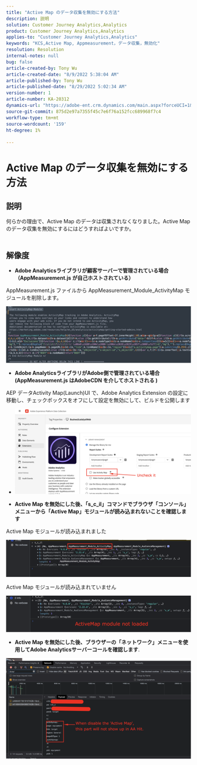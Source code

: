 ```yaml
---
title: "Active Map のデータ収集を無効にする方法"
description: 説明
solution: Customer Journey Analytics,Analytics
product: Customer Journey Analytics,Analytics
applies-to: "Customer Journey Analytics,Analytics"
keywords: "KCS,Active Map, Appmeasurement，データ収集，無効化"
resolution: Resolution
internal-notes: null
bug: false
article-created-by: Tony Wu
article-created-date: "8/9/2022 5:38:04 AM"
article-published-by: Tony Wu
article-published-date: "8/29/2022 5:02:34 AM"
version-number: 1
article-number: KA-20312
dynamics-url: "https://adobe-ent.crm.dynamics.com/main.aspx?forceUCI=1&pagetype=entityrecord&etn=knowledgearticle&id=6c2a8469-a517-ed11-b83e-002248086a73"
source-git-commit: 875d2e97a7355f45c7e6f76a152fcc689968f7c4
workflow-type: tm+mt
source-wordcount: '159'
ht-degree: 1%

---
```


# Active Map のデータ収集を無効にする方法

## 説明

何らかの理由で、Active Map のデータは収集されなくなりました。Active Map のデータ収集を無効にするにはどうすればよいですか。
<br> 

## 解像度


- <b>Adobe Analyticsライブラリが顧客サーバーで管理されている場合（AppMeasurement.js が自己ホストされている）</b>


AppMeasurement.js ファイルから AppMeasurement_Module_ActivityMap モジュールを削除します。

![](assets/afbc7944-b517-ed11-b83e-002248086a73.png)



- <b>Adobe AnalyticsライブラリがAdobe側で管理されている場合 (AppMeasurement.js はAdobeCDN を介してホストされる )</b>


AEP データActivity Map(Launch)UI で、Adobe Analytics Extension の設定に移動し、チェックボックスをオフにして設定を無効にして、ビルドを公開します

- ![](assets/7ccff702-a717-ed11-b83e-002248086a73.png)




























- <b>Active Map を無効にした後、「s_c_il」コマンドでブラウザ「コンソール」メニューから「Active Map」モジュールが読み込まれないことを確認します</b>


Active Map モジュールが読み込まれました

![](assets/fae3dc70-b317-ed11-b83e-002248086a73.png)

Active Map モジュールが読み込まれていません

![](assets/27e433af-b317-ed11-b83e-002248086a73.png)

- <b>Active Map を無効にした後、ブラウザーの「ネットワーク」メニューを使用してAdobe Analyticsサーバーコールを確認します</b>.


![](assets/7f84b7dc-3f27-ed11-9db1-00224808679b.png)












